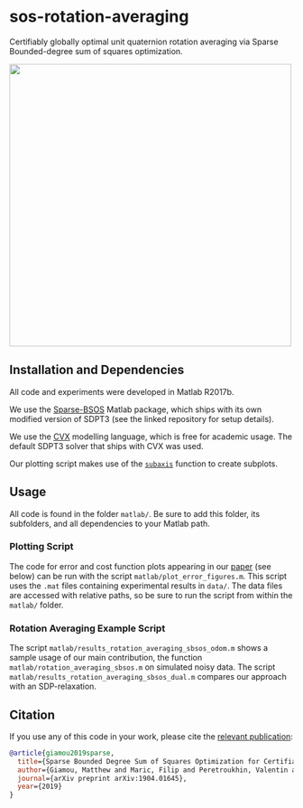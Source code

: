 # sos-rotation-averaging
Certifiably globally optimal unit quaternion rotation averaging via Sparse Bounded-degree sum of squares optimization.

<img src="https://raw.githubusercontent.com/utiasSTARS/sos-rotation-averaging/master/rotation_averaging.png" width="500px"/>

## Installation and Dependencies 

All code and experiments were developed in Matlab R2017b.

We use the [Sparse-BSOS](https://github.com/tweisser/Sparse_BSOS) Matlab package, which ships with its own modified version of SDPT3 (see the linked repository for setup details).

We use the [CVX](http://cvxr.com/cvx/) modelling language, which is free for academic usage. The default SDPT3 solver that ships with CVX was used.

Our plotting script makes use of the [`subaxis`](https://www.mathworks.com/matlabcentral/fileexchange/3696-subaxis-subplot) function to create subplots. 

## Usage 
All code is found in the folder `matlab/`. Be sure to add this folder, its subfolders, and all dependencies to your Matlab path.

### Plotting Script
The code for error and cost function plots appearing in our [paper](http://arxiv.org/abs/1904.01645) (see below) can be run with the script `matlab/plot_error_figures.m`. This script uses the `.mat` files containing experimental results in `data/`. The data files are accessed with relative paths, so be sure to run the script from within the `matlab/` folder.

### Rotation Averaging Example Script
The script `matlab/results_rotation_averaging_sbsos_odom.m` shows a sample usage of our main contribution, the function `matlab/rotation_averaging_sbsos.m` on simulated noisy data. The script `matlab/results_rotation_averaging_sbsos_dual.m` compares our approach with an SDP-relaxation. 

## Citation
If you use any of this code in your work, please cite the [relevant publication](http://arxiv.org/abs/1904.01645): 

```bibtex
@article{giamou2019sparse,
  title={Sparse Bounded Degree Sum of Squares Optimization for Certifiably Globally Optimal Rotation Averaging},
  author={Giamou, Matthew and Maric, Filip and Peretroukhin, Valentin and Kelly, Jonathan},
  journal={arXiv preprint arXiv:1904.01645},
  year={2019}
}

```
